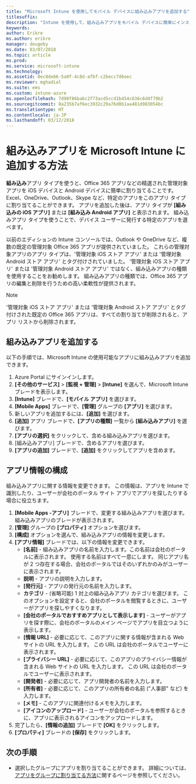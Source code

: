 ```yaml
---
title: "Microsoft Intune を使用してモバイル デバイスに組み込みアプリを追加する"
titlesuffix: 
description: "Intune を使用して、組み込みアプリをモバイル デバイスに簡単にインストールする方法について説明します。"
keywords: 
author: Erikre
ms.author: erikre
manager: dougeby
ms.date: 03/07/2018
ms.topic: article
ms.prod: 
ms.service: microsoft-intune
ms.technology: 
ms.assetid: 0ec8de66-5a0f-4c8d-afbf-c2becc7d6eec
ms.reviewer: mghadial
ms.suite: ems
ms.custom: intune-azure
ms.openlocfilehash: 7d90f86babc2f73acd5ccd1b454c636c6d4f79b2
ms.sourcegitcommit: 8a235b7af6ec3932c29a76d0b1aa481d983054bc
ms.translationtype: HT
ms.contentlocale: ja-JP
ms.lasthandoff: 03/12/2018
---
```

# <a name="how-to-add-built-in-apps-to-microsoft-intune"></a>組み込みアプリを Microsoft Intune に追加する方法

**組み込み**アプリ タイプを使うと、Office 365 アプリなどの精選された管理対象アプリを iOS デバイスと Android デバイスに簡単に割り当てることです。 Excel、OneDrive、Outlook、Skype など、特定のアプリをこのアプリ タイプに割り当てることができます。 アプリを追加した後は、アプリ タイプが **[組み込みの iOS アプリ]** または **[組み込み Android アプリ]** と表示されます。 組み込みアプリ タイプを使うことで、デバイス ユーザーに発行する特定のアプリを選べます。

 以前のエディションの Intune コンソールでは、Outlook や OneDrive など、複数の既定の管理対象 Office 365 アプリが提供されていました。 これらの管理対象アプリのアプリ タイプは、'管理対象 iOS ストア アプリ' または '管理対象 Android ストア アプリ' とタグ付けされていました。 '管理対象 iOS ストア アプリ' または '管理対象 Android ストア アプリ' ではなく、組み込みアプリの種類を使用することをお勧めします。 組み込みアプリの種類では、Office 365 アプリの編集と削除を行うための高い柔軟性が提供されます。

>[!NOTE]
>'管理対象 iOS ストア アプリ' または '管理対象 Android ストア アプリ' とタグ付けされた既定の Office 365 アプリは、すべての割り当てが削除されると、アプリ リストから削除されます。

## <a name="add-built-in-app"></a>組み込みアプリを追加する

以下の手順では、Microsoft Intune の使用可能なアプリに組み込みアプリを追加できます。
1.  Azure Portal にサインインします。
2.  **[その他のサービス]** > **[監視 + 管理]** > **[Intune]** を選んで、Microsoft Intune ブレードを表示します。
3.  **[Intune]** ブレードで、**[モバイル アプリ]** を選びます。
4.  **[Mobile Apps]** ブレードで、**[管理]** グループの **[アプリ]** を選びます。
5.  新しいアプリを追加するには、**[追加]** を選びます。
6.  **[追加]** アプリ ブレードで、**[アプリの種類]** 一覧から **[組み込みアプリ]** を選びます。
7.  **[アプリの選択]** をクリックして、含める組み込みアプリを選びます。
8.  [組み込みアプリ] ブレードで、含めるアプリを選びます。
9.  **[アプリの追加]** ブレードで、**[追加]** をクリックしてアプリを含めます。


## <a name="configure-app-information"></a>アプリ情報の構成

組み込みアプリに関する情報を変更できます。 この情報は、アプリを Intune で識別したり、ユーザーが会社のポータル サイト アプリでアプリを探したりする場合に役立ちます。
1.  **[Mobile Apps -アプリ]** ブレードで、変更する組み込みアプリを選びます。 組み込みアプリのブレードが表示されます。
2.  **[管理]** グループの **[プロパティ]** オプションを選びます。
3.  **[構成]** オプションを選んで、組み込みアプリの情報を変更します。
4.  **[アプリ情報]** ブレードでは、以下の情報を変更できます。
    -   **[名前]** - 組み込みアプリの名前を入力します。この名前は会社のポータルに表示されます。 使用する名前はすべて一意にします。 同じアプリ名が 2 つ存在する場合、会社のポータルではそのいずれかのみがユーザーに表示されます。
    -   **説明** - アプリの説明を入力します。 
    -   **[発行元]** - アプリの発行元の名前を入力します。
    -   **カテゴリ** - (省略可能) 1 対上の組み込みアプリ カテゴリを選びます。 このオプションを設定すると、会社のポータルを閲覧するときに、ユーザーがアプリを探しやすくなります。
    -   **[会社のポータルでおすすめアプリとして表示します]** - ユーザーがアプリを探す際に、会社のポータルのメイン ページでアプリを目立つように表示します。
    -   **[情報 URL]** - 必要に応じて、このアプリに関する情報が含まれる Web サイトの URL を入力します。 この URL は会社のポータルでユーザーに表示されます。
    -   **[プライバシー URL]** - 必要に応じて、このアプリのプライバシー情報が含まれる Web サイトの URL を入力します。 この URL は会社のポータルでユーザーに表示されます。
    -   **[開発者]** - 必要に応じて、アプリ開発者の名前を入力します。
    -   **[所有者]** - 必要に応じて、このアプリの所有者の名前 ("人事部" など) を入力します。
    -   **[メモ]** - このアプリに関連付けるメモを入力します。
    -   **[アイコンのアップロード]** - ユーザーが会社のポータルを参照するときに、アプリに表示されるアイコンをアップロードします。
3.  完了したら、**[情報の追加]** ブレードで **[OK]** をクリックします。
4.  **[プロパティ]** ブレードの **[保存]** をクリックします。

## <a name="next-steps"></a>次の手順

- 選択したグループにアプリを割り当てることができます。 詳細については、[アプリをグループに割り当てる方法](apps-deploy.md)に関するページを参照してください。
